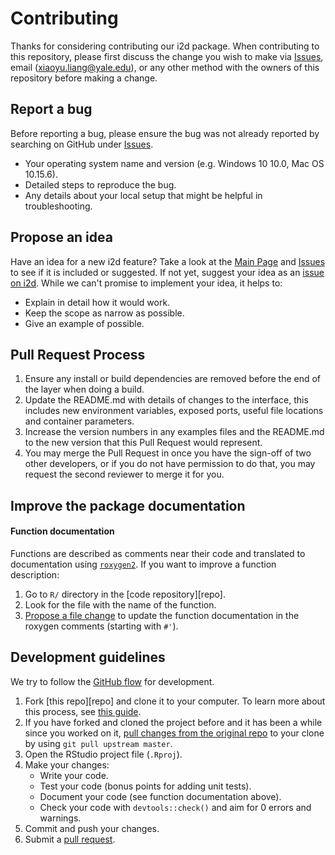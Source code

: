 # Contributing

Thanks for considering contributing our i2d package. When contributing to this repository, please first discuss the change you wish to make via [Issues](https://github.com/XiaoyuLiang/i2d/issues), email (xiaoyu.liang@yale.edu), or any other method with the owners of this repository before making a change. 

## Report a bug

Before reporting a bug, please ensure the bug was not already reported by searching on GitHub under [Issues](https://github.com/XiaoyuLiang/i2d/issues). 

* Your operating system name and version (e.g. Windows 10 10.0, Mac OS 10.15.6).
* Detailed steps to reproduce the bug.
* Any details about your local setup that might be helpful in troubleshooting.

## Propose an idea 

Have an idea for a new i2d feature? Take a look at the [Main Page](https://github.com/XiaoyuLiang/i2d) and [Issues](https://github.com/XiaoyuLiang/i2d/issues) to see if it is included or suggested. If not yet, suggest your idea as an [issue on i2d](https://github.com/XiaoyuLiang/i2d/issues). While we can't promise to implement your idea, it helps to:

* Explain in detail how it would work.
* Keep the scope as narrow as possible.
* Give an example of possible.

## Pull Request Process

1. Ensure any install or build dependencies are removed before the end of the layer when doing a build.
2. Update the README.md with details of changes to the interface, this includes new environment variables, exposed ports, useful file locations and container parameters.
3. Increase the version numbers in any examples files and the README.md to the new version that this Pull Request would represent. 
4. You may merge the Pull Request in once you have the sign-off of two other developers, or if you do not have permission to do that, you may request the second reviewer to merge it for you.

## Improve the package documentation

#### Function documentation

Functions are described as comments near their code and translated to documentation using [`roxygen2`](https://klutometis.github.io/roxygen/). If you want to improve a function description:

1. Go to `R/` directory in the [code repository][repo].
2. Look for the file with the name of the function.
3. [Propose a file change](https://help.github.com/articles/editing-files-in-another-user-s-repository/) to update the function documentation in the roxygen comments (starting with `#'`).

## Development guidelines

We try to follow the [GitHub flow](https://guides.github.com/introduction/flow/) for development.

1. Fork [this repo][repo] and clone it to your computer. To learn more about this process, see [this guide](https://guides.github.com/activities/forking/).
2. If you have forked and cloned the project before and it has been a while since you worked on it, [pull changes from the original repo](https://help.github.com/articles/merging-an-upstream-repository-into-your-fork/) to your clone by using `git pull upstream master`.
3. Open the RStudio project file (`.Rproj`).
4. Make your changes:
    * Write your code.
    * Test your code (bonus points for adding unit tests).
    * Document your code (see function documentation above).
    * Check your code with `devtools::check()` and aim for 0 errors and warnings.
5. Commit and push your changes.
6. Submit a [pull request](https://guides.github.com/activities/forking/#making-a-pull-request).
